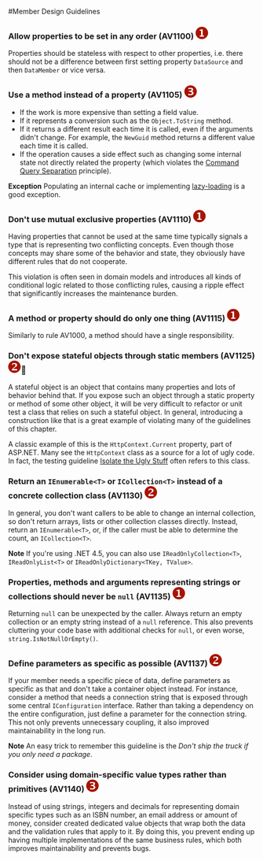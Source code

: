 <!--
NOTE: Requires Markdown Extra. See http://michelf.ca/projects/php-markdown/extra/
 --> 

#Member Design Guidelines

### Allow properties to be set in any order (AV1100) ![](images/1.png)

Properties should be stateless with respect to other properties, i.e. there should not be a difference between first setting property `DataSource` and then `DataMember` or vice versa.

### Use a method instead of a property (AV1105) ![](images/3.png)

- If the work is more expensive than setting a field value. 
- If it represents a conversion such as the `Object.ToString` method.
- If it returns a different result each time it is called, even if the arguments didn't change. For example, the `NewGuid` method returns a different value each time it is called.
- If the operation causes a side effect such as changing some internal state not directly related the property (which violates the [Command Query Separation](http://martinfowler.com/bliki/CommandQuerySeparation.html) principle). 

**Exception** Populating an internal cache or implementing [lazy-loading](http://www.martinfowler.com/eaaCatalog/lazyLoad.html) is a good exception.

### Don't use mutual exclusive properties (AV1110) ![](images/1.png)

Having properties that cannot be used at the same time typically signals a type that is representing two conflicting concepts. Even though those concepts may share some of the behavior and state, they obviously have different rules that do not cooperate.

This violation is often seen in domain models and introduces all kinds of conditional logic related to those conflicting rules, causing a ripple effect that significantly increases the maintenance burden.

### A method or property should do only one thing (AV1115) ![](images/1.png)

Similarly to rule AV1000, a method should have a single responsibility.

### Don't expose stateful objects through static members (AV1125) ![](images/2.png)

A stateful object is an object that contains many properties and lots of behavior behind that. If you expose such an object through a static property or method of some other object, it will be very difficult to refactor or unit test a class that relies on such a stateful object. In general, introducing a construction like that is a great example of violating many of the guidelines of this chapter.

A classic example of this is the `HttpContext.Current` property, part of ASP.NET. Many see the `HttpContext` class as a source for a lot of ugly code. In fact, the testing guideline [Isolate the Ugly Stuff](http://msdn.microsoft.com/en-us/magazine/dd263069.aspx#id0070015) often refers to this class.

### Return an `IEnumerable<T>` or `ICollection<T>` instead of a concrete collection class (AV1130) ![](images/2.png)

In general, you don't want callers to be able to change an internal collection, so don't return arrays, lists or other collection classes directly. Instead, return an `IEnumerable<T>`, or, if the caller must be able to determine the count, an `ICollection<T>`.

**Note** If you're using .NET 4.5, you can also use `IReadOnlyCollection<T>`, `IReadOnlyList<T>` or `IReadOnlyDictionary<TKey, TValue>`.

### Properties, methods and arguments representing strings or collections should never be `null` (AV1135) ![](images/1.png)

Returning `null` can be unexpected by the caller. Always return an empty collection or an empty string instead of a `null` reference. This also prevents cluttering your code base with additional checks for `null`, or even worse, `string.IsNotNullOrEmpty()`.

### Define parameters as specific as possible (AV1137) ![](images/2.png)

If your member needs a specific piece of data, define parameters as specific as that and don't take a container object instead. For instance, consider a method that needs a connection string that is exposed through some central `IConfiguration` interface. Rather than taking a dependency on the entire configuration, just define a parameter for the connection string. This not only prevents unnecessary coupling, it also improved maintainability in the long run.

**Note** An easy trick to remember this guideline is the *Don't ship the truck if you only need a package*.

### Consider using domain-specific value types rather than primitives (AV1140) ![](images/3.png)

Instead of using strings, integers and decimals for representing domain specific types such as an ISBN number, an email address or amount of money, consider created dedicated value objects that wrap both the data and the validation rules that apply to it. By doing this, you prevent ending up having multiple implementations of the same business rules, which both improves maintainability and prevents bugs.
